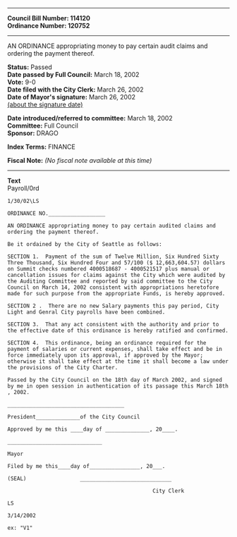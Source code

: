 * * * * *  
  
**Council Bill Number: [](#h0)[](#h2)114120**   
**Ordinance Number: 120752**  
  
* * * * *  
  
AN ORDINANCE appropriating money to pay certain audit claims and ordering the payment thereof.  
  
**Status:** Passed   
**Date passed by Full Council:** March 18, 2002   
**Vote:** 9-0   
**Date filed with the City Clerk:** March 26, 2002   
**Date of Mayor's signature:** March 26, 2002   
[(about the signature date)](/~public/approvaldate.htm)   
  
  
**Date introduced/referred to committee:** March 18, 2002   
**Committee:** Full Council   
**Sponsor:** DRAGO   
  
**Index Terms:** FINANCE  
  
**Fiscal Note:** *(No fiscal note available at this time)*  
  
* * * * *  
  
**Text**  
    Payroll/0rd  
  
    1/30/02\LS  
  
    ORDINANCE NO.__________________  
  
    AN ORDINANCE appropriating money to pay certain audited claims and  
    ordering the payment thereof.  
  
    Be it ordained by the City of Seattle as follows:  
  
    SECTION 1.  Payment of the sum of Twelve Million, Six Hundred Sixty  
    Three Thousand, Six Hundred Four and 57/100 ($ 12,663,604.57) dollars  
    on Summit checks numbered 4000518687 - 4000521517 plus manual or  
    cancellation issues for claims against the City which were audited by  
    the Auditing Committee and reported by said committee to the City  
    Council on March 14, 2002 consistent with appropriations heretofore  
    made for such purpose from the appropriate Funds, is hereby approved.  
  
    SECTION 2 .  There are no new Salary payments this pay period, City  
    Light and Genral City payrolls have been combined.  
  
    SECTION 3.  That any act consistent with the authority and prior to  
    the effective date of this ordinance is hereby ratified and confirmed.  
  
    SECTION 4.  This ordinance, being an ordinance required for the  
    payment of salaries or current expenses, shall take effect and be in  
    force immediately upon its approval, if approved by the Mayor;  
    otherwise it shall take effect at the time it shall become a law under  
    the provisions of the City Charter.  
  
    Passed by the City Council on the 18th day of March 2002, and signed  
    by me in open session in authentication of its passage this March 18th  
    , 2002.  
  
    _____________________________________  
  
    President______________of the City Council  
  
    Approved by me this ____day of ______________, 20____.  
  
    ______________________________  
  
    Mayor  
  
    Filed by me this____day of________________, 20___.  
  
    (SEAL)                 _____________________________  
  
                                                  City Clerk  
  
    LS  
  
    3/14/2002  
  
    ex: "V1"  
